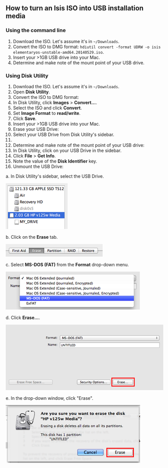 ## How to turn an Isis ISO into USB installation media

### Using the command line

1. Download the ISO. Let's assume it's in `~/Downloads`.
2. Convert the ISO to DMG format: `hdiutil convert -format UDRW -o isis elementaryos-unstable-amd64.20140529.iso`.
3. Insert your >1GB USB drive into your Mac.
4. Determine and make note of the mount point of your USB drive.

### Using Disk Utility

1. Download the ISO. Let's assume it's in `~/Downloads`.
2. Open **Disk Utility**.
3. Convert the ISO to DMG format:
  1. In Disk Utility, click **Images** > **Convert...**.
  2. Select the ISO and click **Convert**.
  3. Set **Image Format** to **read/write**.
  4. Click **Save**.
4. Insert your >1GB USB drive into your Mac.
5. Erase your USB Drive:
  1. Select your USB Drive from Disk Utility's sidebar.
  2.
5. Determine and make note of the mount point of your USB drive:
  1. In Disk Utility, click on your USB Drive in the sidebar.
  2. Click **File** > **Get Info**.
  3. Note the value of the **Disk Identifier** key.
6. Unmount the USB Drive:

  a. In Disk Utility's sidebar, select the USB Drive.

  ![no-fde](img/select-usb.png)

  b. Click on the **Erase** tab.

  ![erase-tab](img/erase-tab.png)

  c. Select **MS-DOS (FAT)** from the **Format** drop-down menu.

  ![erase-tab](img/format-fat.png)

  d. Click **Erase...**.

  ![erase-button](img/erase-button.png)

  e. In the drop-down window, click "Erase".

  ![erase-confirm](img/erase-confirm.png)
